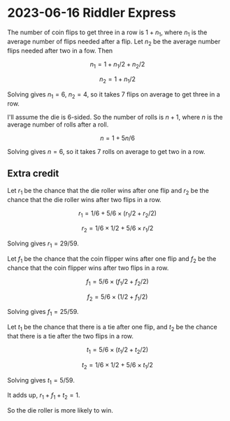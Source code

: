 2023-06-16 Riddler Express
==========================
The number of coin flips to get three in a row is $1 + n_1$, where
$n_1$ is the average number of flips needed after a flip.  Let $n_2$
be the average number flips needed after two in a fow.  Then

$$ n_1 = 1 + n_1/2 + n_2/2 $$

$$ n_2 = 1 + n_1/2 $$

Solving gives $n_1 = 6$, $n_2 = 4$, so it takes 7 flips on average to get
three in a row.

I'll assume the die is 6-sided.  So the number of  rolls is $n + 1$,
where $n$ is the average number of rolls after a roll.

$$ n = 1 + 5n/6 $$

Solving gives $n = 6$, so it takes 7 rolls on average to get two in a row.

Extra credit
------------
Let $r_1$ be the chance that the die roller wins after one flip and $r_2$
be the chance that the die roller wins after two flips in a row.

$$ r_1 = 1/6 + 5/6\times(r_1/2+r_2/2) $$

$$ r_2 = 1/6\times 1/2 + 5/6\times r_1/2 $$

Solving gives $r_1 = 29/59$.

Let $f_1$ be the chance that the coin flipper wins after one flip and $f_2$
be the chance that the coin flipper wins after two flips in a row.

$$ f_1 = 5/6\times(f_1/2 + f_2/2) $$

$$ f_2 = 5/6\times(1/2 + f_1/2) $$

Solving gives $f_1 = 25/59$.

Let $t_1$ be the chance that there is a tie after one flip, and $t_2$ be
the chance that there is a tie after the two flips in a row.

$$ t_1 = 5/6\times(t_1/2 + t_2/2) $$

$$ t_2 = 1/6\times 1/2 + 5/6\times t_1/2 $$

Solving gives $t_1 = 5/59$.

It adds up, $r_1 + f_1 + t_2 = 1$.

So the die roller is more likely to win.
